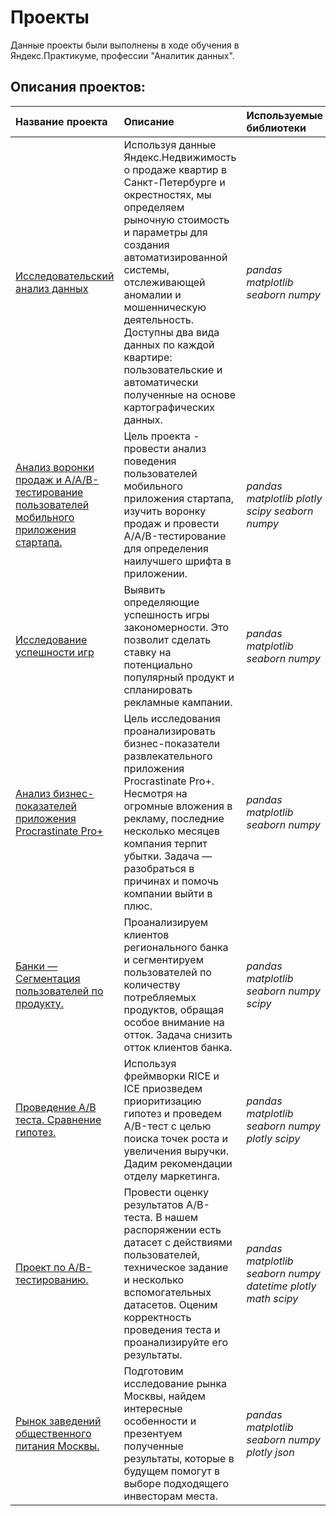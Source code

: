 # Проекты

Данные проекты были выполнены в ходе обучения в Яндекс.Практикуме, профессии "Аналитик данных".

## Описания проектов:

| Название проекта | Описание | Используемые библиотеки | 
| :---------------------- | :---------------------- | :---------------------- |
| [Исследовательский анализ данных](https://github.com/Denis-Dorofeev/repository/tree/main/Исследовательский%20анализ%20данных) | Используя данные Яндекс.Недвижимость о продаже квартир в Санкт-Петербурге и окрестностях, мы определяем рыночную стоимость и параметры для создания автоматизированной системы, отслеживающей аномалии и мошенническую деятельность. Доступны два вида данных по каждой квартире: пользовательские и автоматически полученные на основе картографических данных.| *pandas*  *matplotlib*  *seaborn*  *numpy*|
| [Анализ воронки продаж и A/A/B-тестирование пользователей мобильного приложения стартапа.](https://github.com/Denis-Dorofeev/repository/tree/main/Сборный%20проект%20№2) | Цель проекта - провести анализ поведения пользователей мобильного приложения стартапа, изучить воронку продаж и провести A/A/B-тестирование для определения наилучшего шрифта в приложении. | *pandas*  *matplotlib* *plotly* *scipy* *seaborn*  *numpy* |
| [Исследование успешности игр](https://github.com/Denis-Dorofeev/repository/tree/main/Исследование%20успешности%20игр)| Выявить определяющие успешность игры закономерности. Это позволит сделать ставку на потенциально популярный продукт и спланировать рекламные кампании. | *pandas*  *matplotlib*  *seaborn*  *numpy* |
| [Анализ бизнес-показателей приложения Procrastinate Pro+](https://github.com/Denis-Dorofeev/yandex_practicum_projects/tree/main/Анализ%20бизнес-показателей%20приложения%20Procrastinate%20Pro%2B)| Цель исследования проанализировать бизнес-показатели развлекательного приложения Procrastinate Pro+. Несмотря на огромные вложения в рекламу, последние несколько месяцев компания терпит убытки. Задача — разобраться в причинах и помочь компании выйти в плюс. | *pandas*  *matplotlib*  *seaborn*  *numpy* |
| [Банки — Сегментация пользователей по продукту.](https://github.com/Denis-Dorofeev/yandex_practicum_projects/tree/main/Банки%20—%20Сегментация%20пользователей%20по%20продукту.)| Проанализируем клиентов регионального банка и сегментируем пользователей по количеству потребляемых продуктов, обращая особое внимание на отток. Задача снизить отток клиентов банка. | *pandas*  *matplotlib*  *seaborn*  *numpy*  *scipy* |
| [Проведение А/В теста. Сравнение гипотез.](https://github.com/Denis-Dorofeev/yandex_practicum_projects/tree/main/Проведение%20АВ%20теста.%20Сравнение%20гипотез.)| Используя фреймворки RICE и ICE приозведем приоритизацию гипотез и проведем A/B-тест с целью поиска точек роста и увеличения выручки. Дадим рекомендации отделу маркетинга. | *pandas*  *matplotlib* *seaborn* *numpy* *plotly* *scipy* |
| [Проект по А/B-тестированию.](https://github.com/Denis-Dorofeev/yandex_practicum_projects/tree/main/Проект%20по%20АB%20тестированию)| Провести оценку результатов A/B-теста. В нашем распоряжении есть датасет с действиями пользователей, техническое задание и несколько вспомогательных датасетов. Оценим корректность проведения теста и проанализируйте его результаты. | *pandas*  *matplotlib* *seaborn* *numpy* *datetime*  *plotly* *math*  *scipy*|
| [Рынок заведений общественного питания Москвы.](https://github.com/Denis-Dorofeev/yandex_practicum_projects/tree/main/Рынок%20заведений%20общественного%20питания%20Москвы)| Подготовим исследование рынка Москвы, найдем интересные особенности и презентуем полученные результаты, которые в будущем помогут в выборе подходящего инвесторам места. | *pandas*  *matplotlib* *seaborn* *numpy* *plotly* *json*|

